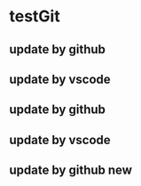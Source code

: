 # testGit
## update by github
## update by vscode
## update by github
## update by vscode
## update by github new
